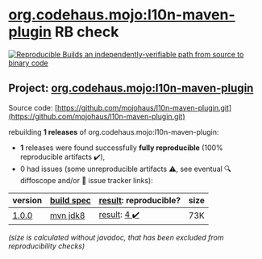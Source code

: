 [org.codehaus.mojo:l10n-maven-plugin](https://central.sonatype.com/artifact/org.codehaus.mojo/l10n-maven-plugin/versions) RB check
=======

[![Reproducible Builds](https://reproducible-builds.org/images/logos/rb.svg) an independently-verifiable path from source to binary code](https://reproducible-builds.org/)

## Project: [org.codehaus.mojo:l10n-maven-plugin](https://central.sonatype.com/artifact/org.codehaus.mojo/l10n-maven-plugin/versions)

Source code: [https://github.com/mojohaus/l10n-maven-plugin.git](https://github.com/mojohaus/l10n-maven-plugin.git)

rebuilding **1 releases** of org.codehaus.mojo:l10n-maven-plugin:
- **1** releases were found successfully **fully reproducible** (100% reproducible artifacts :heavy_check_mark:),
- 0 had issues (some unreproducible artifacts :warning:, see eventual :mag: diffoscope and/or :memo: issue tracker links):

| version | [build spec](/BUILDSPEC.md) | [result](https://reproducible-builds.org/docs/jvm/): reproducible? | size |
| -- | --------- | ------ | -- |
| [1.0.0](https://search.maven.org/artifact/org.codehaus.mojo/l10n-maven-plugin/1.0.0/pom) | [mvn jdk8](l10n-maven-plugin-1.0.0.buildspec) | [result](l10n-maven-plugin-1.0.0.buildinfo): [4 :heavy_check_mark: ](l10n-maven-plugin-1.0.0.buildcompare) | 73K |

<i>(size is calculated without javadoc, that has been excluded from reproducibility checks)</i>
